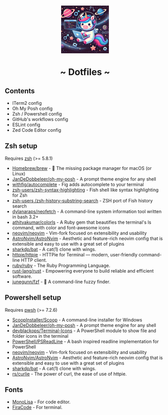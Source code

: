 <p align="center">
  <img src="assets/unicorn-astronaut.webp" width="150" />
</p>
<h1 align="center">~ Dotfiles ~</h1>

## Contents

- ITerm2 config
- Oh My Posh config
- Zsh / Powershell config
- GitHub's workflows config
- ESLint config
- Zed Code Editor config

## Zsh setup

Requires [zsh](https://www.zsh.org/) (>= 5.8.1)

- [Homebrew/brew](https://github.com/Homebrew/brew) - 🍺 The missing package manager for macOS (or Linux)
- [JanDeDobbeleer/oh-my-posh](https://github.com/JanDeDobbeleer/oh-my-posh) - A prompt theme engine for any shell
- [withfig/autocomplete](https://github.com/withfig/autocomplete) - Fig adds autocomplete to your terminal
- [zsh-users/zsh-syntax-highlighting](https://github.com/zsh-users/zsh-syntax-highlighting) - Fish shell like syntax highlighting for Zsh
- [zsh-users /zsh-history-substring-search](https://github.com/zsh-users/zsh-history-substring-search) - ZSH port of Fish history search
- [dylanaraps/neofetch](https://github.com/dylanaraps/neofetch) - A command-line system information tool written in bash 3.2+
- [athityakumar/colorls](https://github.com/athityakumar/colorls) - A Ruby gem that beautifies the terminal's ls command, with color and font-awesome icons
- [neovim/neovim](https://github.com/neovim/neovim) - Vim-fork focused on extensibility and usability
- [AstroNvim/AstroNvim](https://github.com/AstroNvim/AstroNvim) - Aesthetic and feature-rich neovim config that is extensible and easy to use with a great set of plugins
- [sharkdp/bat](https://github.com/sharkdp/bat) - A cat(1) clone with wings.
- [httpie/httpie](https://github.com/httpie/httpie) - HTTPie for Terminal — modern, user-friendly command-line HTTP client.
- [ruby/ruby](https://github.com/ruby/ruby) - The Ruby Programming Language.
- [rust-lang/rust](https://github.com/rust-lang/rust) - Empowering everyone to build reliable and efficient software.
- [junegunn/fzf](https://github.com/junegunn/fzf) - 🌸 A command-line fuzzy finder.

## Powershell setup

Requires [pwsh](https://github.com/PowerShell/PowerShell) (>= 7.2.6)

- [ScoopInstaller/Scoop](https://github.com/ScoopInstaller/Scoop) - A command-line installer for Windows
- [JanDeDobbeleer/oh-my-posh](https://github.com/JanDeDobbeleer/oh-my-posh) - A prompt theme engine for any shell
- [devblackops/Terminal-Icons](https://github.com/devblackops/Terminal-Icons) - A PowerShell module to show file and folder icons in the terminal
- [PowerShell/PSReadLine](https://github.com/PowerShell/PSReadLine) - A bash inspired readline implementation for PowerShell
- [neovim/neovim](https://github.com/neovim/neovim) - Vim-fork focused on extensibility and usability
- [AstroNvim/AstroNvim](https://github.com/AstroNvim/AstroNvim) - Aesthetic and feature-rich neovim config that is extensible and easy to use with a great set of plugins
- [sharkdp/bat](https://github.com/sharkdp/bat) - A cat(1) clone with wings.
- [rs/curlie](https://github.com/rs/curlie) - The power of curl, the ease of use of httpie.

## Fonts

- [MonoLisa](https://www.monolisa.dev) - For code editor.
- [FiraCode](https://github.com/ryanoasis/nerd-fonts) - For terminal.
